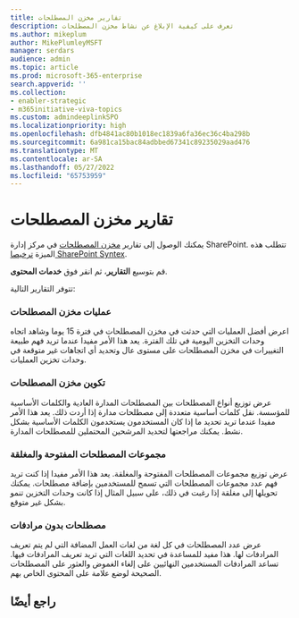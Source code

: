 ```yaml
---
title: تقارير مخزن المصطلحات
description: تعرف على كيفية الإبلاغ عن نشاط مخزن المصطلحات
ms.author: mikeplum
author: MikePlumleyMSFT
manager: serdars
audience: admin
ms.topic: article
ms.prod: microsoft-365-enterprise
search.appverid: ''
ms.collection:
- enabler-strategic
- m365initiative-viva-topics
ms.custom: admindeeplinkSPO
ms.localizationpriority: high
ms.openlocfilehash: dfb4841ac80b1018ec1839a6fa36ec36c4ba298b
ms.sourcegitcommit: 6a981ca15bac84adbbed67341c89235029aad476
ms.translationtype: MT
ms.contentlocale: ar-SA
ms.lasthandoff: 05/27/2022
ms.locfileid: "65753959"
---
```

# <a name="term-store-reports"></a>تقارير مخزن المصطلحات

يمكنك الوصول إلى تقارير <a href="https://go.microsoft.com/fwlink/?linkid=2185073" target="_blank">مخزن المصطلحات</a> في مركز إدارة SharePoint. تتطلب هذه الميزة [ترخيصا SharePoint Syntex](index.md).

قم بتوسيع **التقارير**، ثم انقر فوق **خدمات المحتوى**.

تتوفر التقارير التالية:

### <a name="term-store-operations"></a>عمليات مخزن المصطلحات

اعرض أفضل العمليات التي حدثت في مخزن المصطلحات في فترة 15 يوما وشاهد اتجاه وحدات التخزين اليومية في تلك الفترة. يعد هذا الأمر مفيدا عندما تريد فهم طبيعة التغييرات في مخزن المصطلحات على مستوى عال وتحديد أي اتجاهات غير متوقعة في وحدات تخزين العمليات. 

### <a name="term-store-composition"></a>تكوين مخزن المصطلحات

عرض توزيع أنواع المصطلحات بين المصطلحات المدارة العادية والكلمات الأساسية للمؤسسة. نقل كلمات أساسية متعددة إلى مصطلحات مدارة إذا أردت ذلك. يعد هذا الأمر مفيدا عندما تريد تحديد ما إذا كان المستخدمون يستخدمون الكلمات الأساسية بشكل نشط. يمكنك مراجعتها لتحديد المرشحين المحتملين للمصطلحات المدارة.

### <a name="open-and-closed-term-sets"></a>مجموعات المصطلحات المفتوحة والمغلقة

عرض توزيع مجموعات المصطلحات المفتوحة والمغلقة. يعد هذا الأمر مفيدا إذا كنت تريد فهم عدد مجموعات المصطلحات التي تسمح للمستخدمين بإضافة مصطلحات. يمكنك تحويلها إلى مغلقة إذا رغبت في ذلك، على سبيل المثال إذا كانت وحدات التخزين تنمو بشكل غير متوقع. 

### <a name="terms-without-synonyms"></a>مصطلحات بدون مرادفات

عرض عدد المصطلحات في كل لغة من لغات العمل المضافة التي لم يتم تعريف المرادفات لها. هذا مفيد للمساعدة في تحديد اللغات التي تريد تعريف المرادفات فيها. تساعد المرادفات المستخدمين النهائيين على إلغاء الغموض والعثور على المصطلحات الصحيحة لوضع علامة على المحتوى الخاص بهم.

## <a name="see-also"></a>راجع أيضًا



  






